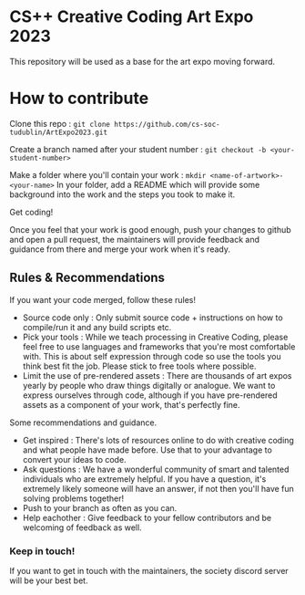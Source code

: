 # CS++ Creative Coding Art Expo 2023

This repository will be used as a base for the art expo moving forward.

# How to contribute
Clone this repo : ```git clone https://github.com/cs-soc-tudublin/ArtExpo2023.git```

Create a branch named after your student number : ```git checkout -b <your-student-number>```

Make a folder where you'll contain your work : ```mkdir <name-of-artwork>-<your-name>```
In your folder, add a README which will provide some background into the work and the steps you took to make it. 

Get coding!

Once you feel that your work is good enough, push your changes to github and open a pull request, the maintainers will provide feedback and guidance from there and merge your work when it's ready.

## Rules & Recommendations

If you want your code merged, follow these rules!

* Source code only : Only submit source code + instructions on how to compile/run it and any build scripts etc.
* Pick your tools : While we teach processing in Creative Coding, please feel free to use languages and frameworks that you're most comfortable with. This is about self expression through code so use the tools you think best fit the job. Please stick to free tools where possible.
* Limit the use of pre-rendered assets : There are thousands of art expos yearly by people who draw things digitally or analogue. We want to express ourselves through code, although if you have pre-rendered assets as a component of your work, that's perfectly fine.

Some recommendations and guidance.
* Get inspired : There's lots of resources online to do with creative coding and what people have made before. Use that to your advantage to convert your ideas to code.
* Ask questions : We have a wonderful community of smart and talented individuals who are extremely helpful. If you have a question, it's extremely likely someone will have an answer, if not then you'll have fun solving problems together!
* Push to your branch as often as you can.
* Help eachother : Give feedback to your fellow contributors and be welcoming of feedback as well.

### Keep in touch!
If you want to get in touch with the maintainers, the society discord server will be your best bet.
